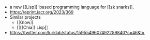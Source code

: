 - a new [[Lisp]]-based programming language for [[zk snarks]].
- https://eprint.iacr.org/2023/369
- Similar projects
    - [[Glow]]
    - [[[[Chia]] Lisp]]
- https://twitter.com/lurklab/status/1595549607492259840?s=46&t=

